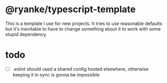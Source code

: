 # @ryanke/typescript-template

This is a template I use for new projects. It tries to use reasonable defaults but it's inevitable to have to change something about it to work with some stupid dependency.

# todo

- [ ] .eslint should used a shared config hosted elsewhere, otherwise keeping it in sync is gonna be impossible

